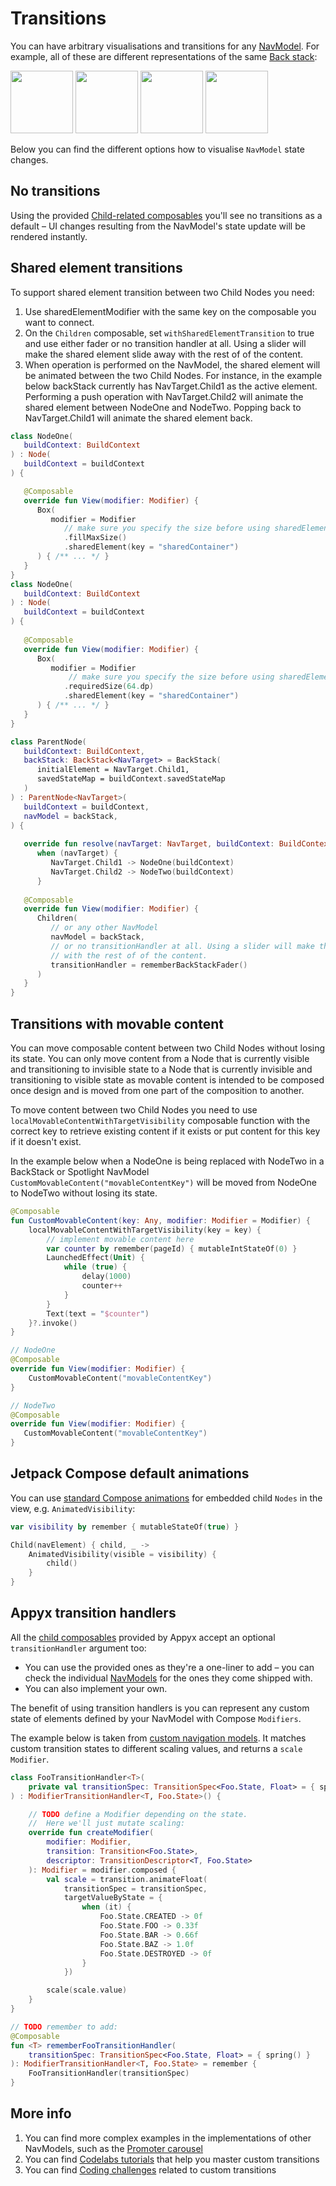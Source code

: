 # Transitions
 
You can have arbitrary visualisations and transitions for any [NavModel](../navmodel/index.md). For example, all of these are different representations of the same [Back stack](../navmodel/backstack.md):

<img src="https://i.imgur.com/8gy3Ghb.gif" width="100">
<img src="https://miro.medium.com/max/540/1*tMV-19-CCAMW04bpk9l2Mw.gif" width="100">
<img src="https://camo.githubusercontent.com/aa0c9accaaf6aadc2ab0cfac4c43b194e31a6571f90d381ee7f7fd7f6acc8bcd/68747470733a2f2f692e696d6775722e636f6d2f777844716747652e676966" width="100">
<img src="https://camo.githubusercontent.com/067dc79e29d889b70d3a2f6f0b7bdc42ab268352387f02d77e87e0f0aab4bb52/68747470733a2f2f692e696d6775722e636f6d2f50394e4275696a2e676966" width="100">

Below you can find the different options how to visualise `NavModel` state changes. 


## No transitions

Using the provided [Child-related composables](children-view.md) you'll see no transitions as a default – UI changes resulting from the NavModel's state update will be rendered instantly.


## Shared element transitions

To support shared element transition between two Child Nodes you need:

1. Use sharedElementModifier with the same key on the composable you want to connect.
2. On the `Children` composable, set `withSharedElementTransition` to true and use either fader or
   no transition handler at all. Using a slider will make the shared element slide away with the
   rest of of the content.
3. When operation is performed on the NavModel, the shared element will be animated between the two
   Child Nodes. For instance, in the example below backStack currently has NavTarget.Child1 as the 
   active element. Performing a push operation with NavTarget.Child2 will animate the shared element
   between NodeOne and NodeTwo. Popping back to NavTarget.Child1 will animate the shared element back.

```kotlin
class NodeOne(
   buildContext: BuildContext
) : Node(
   buildContext = buildContext
) {

   @Composable
   override fun View(modifier: Modifier) {
      Box(
         modifier = Modifier
            // make sure you specify the size before using sharedElement modifier
            .fillMaxSize()
            .sharedElement(key = "sharedContainer")
      ) { /** ... */ }
   }
}
class NodeOne(
   buildContext: BuildContext
) : Node(
   buildContext = buildContext
) {
    
   @Composable
   override fun View(modifier: Modifier) {
      Box(
         modifier = Modifier
             // make sure you specify the size before using sharedElement modifier
            .requiredSize(64.dp)
            .sharedElement(key = "sharedContainer")
      ) { /** ... */ }
   }
}

class ParentNode(
   buildContext: BuildContext,
   backStack: BackStack<NavTarget> = BackStack(
      initialElement = NavTarget.Child1,
      savedStateMap = buildContext.savedStateMap
   )
) : ParentNode<NavTarget>(
   buildContext = buildContext,
   navModel = backStack,
) {
    
   override fun resolve(navTarget: NavTarget, buildContext: BuildContext): Node =
      when (navTarget) {
         NavTarget.Child1 -> NodeOne(buildContext)
         NavTarget.Child2 -> NodeTwo(buildContext)
      }
   
   @Composable
   override fun View(modifier: Modifier) {
      Children(
         // or any other NavModel
         navModel = backStack,
         // or no transitionHandler at all. Using a slider will make the shared element slide away
         // with the rest of of the content.
         transitionHandler = rememberBackStackFader()
      )
   }
}

```

## Transitions with movable content

You can move composable content between two Child Nodes without losing its state. You can only move
content from a Node that is currently visible and transitioning to invisible state to a Node that
is currently invisible and transitioning to visible state as movable content is intended to be
composed once design and is moved from one part of the composition to another.

To move content between two Child Nodes you need to use `localMovableContentWithTargetVisibility`
composable function with the correct key to retrieve existing content if it exists or put content
for this key if it doesn't exist. 

In the example below when a NodeOne is being replaced with NodeTwo in a BackStack or Spotlight NavModel
`CustomMovableContent("movableContentKey")` will be moved from NodeOne to NodeTwo without losing its
state. 


```kotlin
@Composable
fun CustomMovableContent(key: Any, modifier: Modifier = Modifier) {
    localMovableContentWithTargetVisibility(key = key) {
        // implement movable content here
        var counter by remember(pageId) { mutableIntStateOf(0) }
        LaunchedEffect(Unit) {
            while (true) {
                delay(1000)
                counter++
            }
        }
        Text(text = "$counter")
    }?.invoke()
}

// NodeOne 
@Composable
override fun View(modifier: Modifier) {
    CustomMovableContent("movableContentKey")
}

// NodeTwo 
@Composable
override fun View(modifier: Modifier) {
   CustomMovableContent("movableContentKey")
}

```

## Jetpack Compose default animations

You can use [standard Compose animations](https://developer.android.com/jetpack/compose/animation) for embedded child `Nodes` in the view, e.g. `AnimatedVisibility`:

```kotlin
var visibility by remember { mutableStateOf(true) }

Child(navElement) { child, _ ->
    AnimatedVisibility(visible = visibility) {
        child()
    }
}
```

## Appyx transition handlers

All the [child composables](children-view.md) provided by Appyx accept an optional `transitionHandler` argument too:

- You can use the provided ones as they're a one-liner to add – you can check the individual [NavModels](../navmodel/index.md) for the ones they come shipped with.
- You can also implement your own.

The benefit of using transition handlers is you can represent any custom state of elements defined by your NavModel with Compose `Modifiers`.

The example below is taken from [custom navigation models](../navmodel/custom.md). It matches custom transition states to different scaling values, and returns a `scale` `Modifier`. 

```kotlin
class FooTransitionHandler<T>(
    private val transitionSpec: TransitionSpec<Foo.State, Float> = { spring() }
) : ModifierTransitionHandler<T, Foo.State>() {

    // TODO define a Modifier depending on the state.
    //  Here we'll just mutate scaling: 
    override fun createModifier(
        modifier: Modifier,
        transition: Transition<Foo.State>,
        descriptor: TransitionDescriptor<T, Foo.State>
    ): Modifier = modifier.composed {
        val scale = transition.animateFloat(
            transitionSpec = transitionSpec,
            targetValueByState = {
                when (it) {
                    Foo.State.CREATED -> 0f
                    Foo.State.FOO -> 0.33f
                    Foo.State.BAR -> 0.66f
                    Foo.State.BAZ -> 1.0f
                    Foo.State.DESTROYED -> 0f
                }
            })

        scale(scale.value)
    }
}

// TODO remember to add:
@Composable
fun <T> rememberFooTransitionHandler(
    transitionSpec: TransitionSpec<Foo.State, Float> = { spring() }
): ModifierTransitionHandler<T, Foo.State> = remember {
    FooTransitionHandler(transitionSpec)
}
```

## More info

1. You can find more complex examples in the implementations of other NavModels, such as the [Promoter carousel](../navmodel/promoter.md)
2. You can find [Codelabs tutorials](../how-to-use-appyx/codelabs.md) that help you master custom transitions
3. You can find [Coding challenges](../how-to-use-appyx/coding-challenges.md) related to custom transitions 
